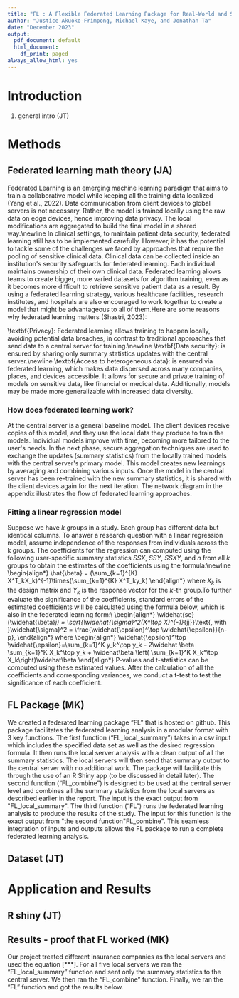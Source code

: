 ```yaml
---
title: "FL : A Flexible Federated Learning Package for Real-World and Simulated Applications"
author: "Justice Akuoko-Frimpong, Michael Kaye, and Jonathan Ta"
date: "December 2023"
output:
  pdf_document: default
  html_document:
    df_print: paged
always_allow_html: yes
---
```


# Introduction 

1) general intro (JT)

# Methods

## Federated learning math theory (JA)

Federated Learning is an emerging machine learning paradigm that aims to train a collaborative model while keeping all the training data localized (Yang et al., 2022). Data communication from client devices to global servers is not necessary. Rather, the model is trained locally using the raw data on edge devices, hence improving data privacy. The local modifications are aggregated to build the final model in a shared way.\newline
In clinical settings, to maintain patient data security, federated learning still has to be implemented carefully. However, it has the potential to tackle some of the challenges we faced by approaches that require the pooling of sensitive clinical data.
Clinical data can be collected inside an institution's security safeguards for federated learning. Each individual maintains ownership of their own clinical data.
Federated learning allows teams to create bigger, more varied datasets for algorithm training, even as it becomes more difficult to retrieve sensitive patient data as a result.
By using a federated learning strategy, various healthcare facilities, research institutes, and hospitals are also encouraged to work together to create a model that might be advantageous to all of them.Here are some reasons why federated learning matters (Shastri, 2023):

\textbf{Privacy}: Federated learning allows training to happen locally, avoiding potential data breaches, in contrast to traditional approaches that send data to a central server for training.\newline
\textbf{Data security}: is ensured by sharing only summary statistics updates with the central server.\newline
\textbf{Access to heterogeneous data}: is ensured via federated learning, which makes data dispersed across many companies, places, and devices accessible. It allows for secure and private training of models on sensitive data, like financial or medical data. Additionally, models may be made more generalizable with increased data diversity.

### How does federated learning work? 
At the central server is a general baseline model. The client devices receive copies of this model, and they use the local data they produce to train the models. Individual models improve with time, becoming more tailored to the user's needs. In the next phase, secure aggregation techniques are used to exchange the updates (summary statistics) from the locally trained models with the central server's primary model. This model creates new learnings by averaging and combining various inputs.
Once the model in the central server has been re-trained with the new summary statistics, it is shared with the client devices again for the next iteration. The network diagram in the appendix illustrates the flow of federated learning approaches.


### Fitting a linear regression model
Suppose we have $k$ groups in a study. Each group has different data but identical columns. To answer a research question with a linear regression model, assume independence of the responses from individuals across the k groups. The coefficients for the regression can computed using the following user-specific summary statistics $SSX$, $SSY$, $SSXY$, and  $n$ from all $k$  groups to obtain the estimates of the coefficients using the formula:\newline
\begin{align*}
    \hat{\beta} = (\sum_{k=1}^{K} X^T_kX_k)^{-1}\times(\sum_{k=1}^{K} X^T_ky_k)
\end{align*} 
where $X_k$ is the design matrix and $Y_k$ is the response vector for the $k$-th group.To further evaluate the significance of the coefficients, standard errors of the estimated coefficients will be  calculated using the formula below, which is also in the federated learning form:\\
\begin{align*}
    \widehat{se}(\widehat{\beta}_j) = \sqrt{\widehat{\sigma}^2(X^\top X)^{-1}_{jj}}\text{, with }\widehat{\sigma}^2 = \frac{\widehat{\epsilon}^\top \widehat{\epsilon}}{n-p},
\end{align*}
where
\begin{align*}
    \widehat{\epsilon}^\top \widehat{\epsilon}=\sum_{k=1}^K y_k^\top y_k - 2\widehat \beta \sum_{k=1}^K X_k^\top y_k + \widehat\beta \left( \sum_{k=1}^K X_k^\top X_k\right)\widehat\beta
\end{align*}
P-values and t-statistics can be computed using these estimated values. After the calculation of all the coefficients and corresponding variances, we conduct a t-test to test the significance of each coefficient.



## FL Package (MK)
We created a federated learning package “FL” that is hosted on github.  This package facilitates the federated learning analysis in a modular format with 3 key functions. 
The first function (“FL_local_summary”) takes in a csv input which includes the specified data set as well as the desired regression formula.  It then runs the local server analysis with a clean output of all the summary statistics.  The local servers will then send that summary output to the central server with no additional work.  The package will facilitate this through the use of an R Shiny app (to be discussed in detail later).
The second function (“FL_combine”) is designed to be used at the central server level and combines all the summary statistics from the local servers as described earlier in the report.  The input is the exact output from "FL_local_summary". 
The third function (“FL”) runs the federated learning analysis to produce the results of the study.  The input for this function is the exact output from "the second function"FL_combine".
This seamless integration of inputs and outputs allows the FL package to run a complete federated learning analysis.


## Dataset (JT)

# Application and Results

## R shiny (JT)

## Results - proof that FL worked (MK)
Our project treated different insurance companies as the local servers and used the equation [***].  For all five local servers we ran the “FL_local_summary” function and sent only the summary statistics to the central server.  We then ran the “FL_combine” function.  Finally, we ran the “FL” function and got the results below.







